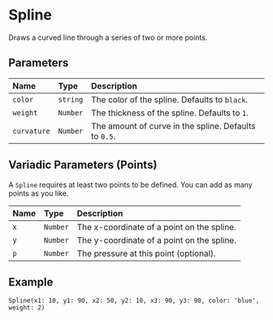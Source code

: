 # Spline

Draws a curved line through a series of two or more points.

## Parameters

| Name        | Type   | Description                               |
| :---------- | :----- | :---------------------------------------- |
| `color`     | `string` | The color of the spline. Defaults to `black`. |
| `weight`    | `Number` | The thickness of the spline. Defaults to `1`. |
| `curvature` | `Number` | The amount of curve in the spline. Defaults to `0.5`. |

## Variadic Parameters (Points)

A `Spline` requires at least two points to be defined. You can add as many points as you like.

| Name | Type   | Description                             |
| :--- | :----- | :-------------------------------------- |
| `x`  | `Number` | The x-coordinate of a point on the spline. |
| `y`  | `Number` | The y-coordinate of a point on the spline. |
| `p`  | `Number` | The pressure at this point (optional).  |

## Example

```pencode
Spline(x1: 10, y1: 90, x2: 50, y2: 10, x3: 90, y3: 90, color: 'blue', weight: 2)
```